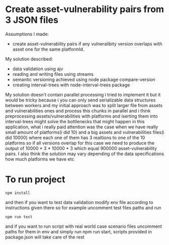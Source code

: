 
# Create asset-vulnerability pairs from 3 JSON files

Assumptions I made:
- create asset-vulnerability pairs if any vulneralibity version overlaps with asset one for the same platformId.

My solution described:
- data validation using ajv
- reading and writing files using streams
- semantic versioning achieved using node package compare-version
- creating interval-trees with node-interval-trees package

My solution doesn't contain parallel processing i tried to implement it but it would be tricky because i you can only send serializable data structures between workers and my initial approach was to split larger file from assets and vulnerabilities ones and process this chunks in parallel and i think preprocessing assets/vulnerabilities with platforms and iserting them into interval-trees might solve the bottlenecks that might happen in this application, what i really paid attention was the case when we have really small amount of platforms(i did 10) and a big assets and vulnerabilities files(i did 10000) where each one of them has 3 realtions to one of the 10 platforms so if all versions overlap for this case we need to produce the output of 10000 * 3 * 10000 * 3 which equal 900000 asset-vulnerability pairs. I also think the solution may vary depending of the data specifications how much platforms we have etc

# To run project

```
npm install
```

and then if you want to test data validation modify env file according to instructions given there so for example uncomment test files paths and run 
```
npm run test
```
and if you want to run script with real world case scenario files uncomment paths for them in env and simply run npm run start, scripts provided in package.json will take care of the rest
